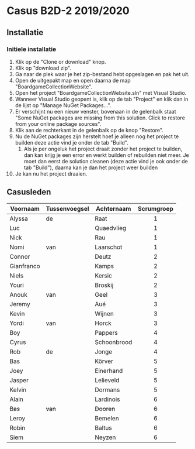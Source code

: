 # Casus B2D-2 2019/2020
## Installatie

### Initiele installatie
 1. Klik op de "Clone or download" knop.
 2. Klik op "download zip".
 3. Ga naar de plek waar je het zip-bestand hebt opgeslagen en pak het uit.
 4. Open de uitgepakt map en open daarna de map "BoardgameCollectionWebsite".
 5. Open het project "BoardgameCollectionWebsite.sln" met Visual Studio.
 6. Wanneer Visual Studio geopent is, klik op de tab "Project" en klik dan in de lijst op "Manage NuGet Packages...".
 7. Er verschijnt nu een nieuw venster, bovenaan in de gelenbalk staat "Some NuGet packages are missing from this solution. Click to restore from your online package sources".
 8. Klik aan de rechterkant in de gelenbalk op de knop "Restore".
 9. Nu de NuGet packages zijn herstelt hoef je alleen nog het project te builden deze actie vind je onder de tab "Build".
    1. Als je per ongeluk het project draait zonder het project te builden, dan kan krijg je een error en werkt builden of rebuilden niet meer. Je moet dan eerst de solution cleanen (deze actie vind je ook onder de tab "Build"), daarna kan je dan het project weer builden
 10. Je kan nu het project draaien.
 

## Casusleden
|Voornaam  |Tussenvoegsel|Achternaam |Scrumgroep|
|----------|-------------|-----------|:--------:|
|Alyssa    |de           |Raat       |1         |
|Luc       |             |Quaedvlieg |1         |
|Nick      |             |Rau        |1         |
|Nomi      |van          |Laarschot  |1         |
|Connor    |             |Deutz      |2         |
|Gianfranco|             |Kamps      |2         |
|Niels     |             |Kersic     |2         |
|Youri     |             |Broskij    |2         |
|Anouk     |van          |Geel       |3         |
|Jeremy    |             |Aué        |3         |
|Kevin     |             |Wijnen     |3         |
|Yordi     |van          |Horck      |3         |
|Boy       |             |Pappers    |4         |
|Cyrus     |             |Schoonbrood|4         |
|Rob       |de           |Jonge      |4         |
|Bas       |             |Körver     |5         |
|Joey      |             |Einerhand  |5         |
|Jasper    |             |Lelieveld  |5         |
|Kelvin    |             |Dormans    |5         |
|Alain     |             |Lardinois  |6         |
|~~Bas~~   |~~van~~      |~~Dooren~~ |~~6~~     |
|Leroy     |             |Bemelen    |6         |
|Robin     |             |Baltus     |6         |
|Siem      |             |Neyzen     |6         |
